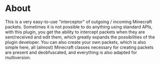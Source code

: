 #                                                                         About
This is a very easy-to-use "interceptor" of outgoing / incoming Minecraft packets.
Sometimes it is not possible to do anything using standard APIs, with this plugin, you get the ability to intercept packets when they are sent/received and edit them, which greatly expands the possibilities of the plugin developer. You can also create your own packets, which is also simple here, all (almost) Minecraft classes necessary for creating packets are present and deobfuscated, and everything is also adapted for multiversion.


